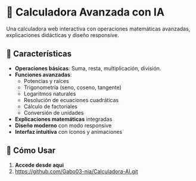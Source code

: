 # 🧮 Calculadora Avanzada con IA

Una calculadora web interactiva con operaciones matemáticas avanzadas, explicaciones didácticas y diseño responsive.

## 🌟 Características
- **Operaciones básicas**: Suma, resta, multiplicación, división.
- **Funciones avanzadas**:
  - Potencias y raíces
  - Trigonometría (seno, coseno, tangente)
  - Logaritmos naturales
  - Resolución de ecuaciones cuadráticas
  - Cálculo de factoriales
  - Conversión de unidades
- **Explicaciones matemáticas** integradas
- **Diseño moderno** con modo responsive
- **Interfaz intuitiva** con iconos y animaciones

## 🚀 Cómo Usar
1. **Accede desde aqui**
2. https://github.com/Gabo03-nia/Calculadora-AI.git
